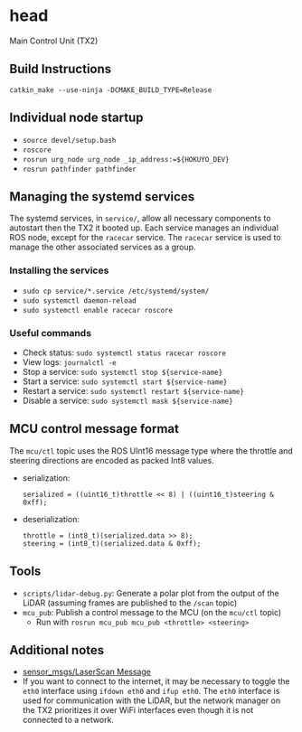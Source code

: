 # head
Main Control Unit (TX2)

## Build Instructions
```
catkin_make --use-ninja -DCMAKE_BUILD_TYPE=Release
```

## Individual node startup

- `source devel/setup.bash`
- `roscore`
- `rosrun urg_node urg_node _ip_address:=${HOKUYO_DEV}`
- `rosrun pathfinder pathfinder`

## Managing the systemd services

The systemd services, in `service/`, allow all necessary components to autostart then the TX2 it booted up. Each service manages an individual ROS node, except for the `racecar` service. The `racecar` service is used to manage the other associated services as a group.

### Installing the services

- `sudo cp service/*.service /etc/systemd/system/`
- `sudo systemctl daemon-reload`
- `sudo systemctl enable racecar roscore`

### Useful commands

- Check status: `sudo systemctl status racecar roscore`
- View logs: `journalctl -e`
- Stop a service: `sudo systemctl stop ${service-name}`
- Start a service: `sudo systemctl start ${service-name}`
- Restart a service: `sudo systemctl restart ${service-name}`
- Disable a service: `sudo systemctl mask ${service-name}`

## MCU control message format

The `mcu/ctl` topic uses the ROS UInt16 message type where the throttle and steering directions are encoded as packed Int8 values.
- serialization:
  ```
  serialized = ((uint16_t)throttle << 8) | ((uint16_t)steering & 0xff);
  ```
- deserialization:
  ```
  throttle = (int8_t)(serialized.data >> 8);
  steering = (int8_t)(serialized.data & 0xff);
  ```

## Tools

- `scripts/lidar-debug.py`: Generate a polar plot from the output of the LiDAR (assuming frames are published to the `/scan` topic)
- `mcu_pub`: Publish a control message to the MCU (on the `mcu/ctl` topic)
  - Run with `rosrun mcu_pub mcu_pub <throttle> <steering>`

## Additional notes

- [sensor_msgs/LaserScan Message](http://docs.ros.org/en/api/sensor_msgs/html/msg/LaserScan.html)
- If you want to connect to the internet, it may be necessary to toggle the `eth0` interface using `ifdown eth0` and `ifup eth0`. The `eth0` interface is used for communication with the LiDAR, but the network manager on the TX2 prioritizes it over WiFi interfaces even though it is not connected to a network.
